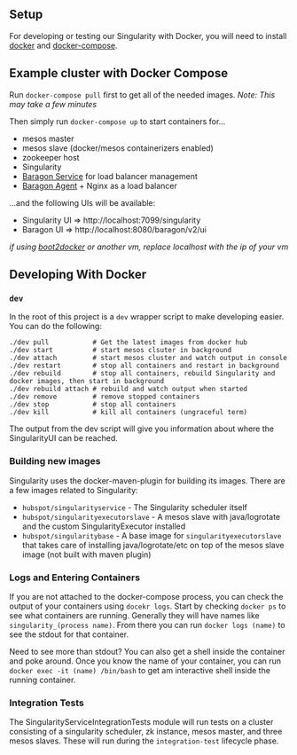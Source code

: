 ## Setup

For developing or testing our Singularity with Docker, you will need to install [docker](https://docs.docker.com/installation/) and [docker-compose](https://docs.docker.com/compose/#installation-and-set-up).

## Example cluster with Docker Compose

Run `docker-compose pull` first to get all of the needed images. *Note: This may take a few minutes*

Then simply run `docker-compose up` to start containers for...
- mesos master
- mesos slave (docker/mesos containerizers enabled)
- zookeeper host
- Singularity
- [Baragon Service](https://github.com/HubSpot/Baragon) for load balancer management
- [Baragon Agent](https://github.com/HubSpot/Baragon) + Nginx as a load balancer

...and the following UIs will be available:
- Singularity UI => http://localhost:7099/singularity
- Baragon UI => http://localhost:8080/baragon/v2/ui

*if using [boot2docker](http://boot2docker.io/) or another vm, replace localhost with the ip of your vm*

## Developing With Docker

### `dev`

In the root of this project is a `dev` wrapper script to make developing easier. You can do the following:

```
./dev pull           # Get the latest images from docker hub
./dev start          # start mesos clsuter in background
./dev attach         # start mesos cluster and watch output in console
./dev restart        # stop all containers and restart in background
./dev rebuild        # stop all containers, rebuild Singularity and docker images, then start in background
./dev rebuild attach # rebuild and watch output when started
./dev remove         # remove stopped containers
./dev stop           # stop all containers
./dev kill           # kill all containers (ungraceful term)
```

The output from the dev script will give you information about where the SingularityUI can be reached.

### Building new images

Singularity uses the docker-maven-plugin for building its images. There are a few images related to Singularity:

- `hubspot/singularityservice` - The Singularity scheduler itself
- `hubspot/singularityexecutorslave` - A mesos slave with java/logrotate and the custom SingularityExecutor installed
- `hubspot/singularitybase` - A base image for `singularityexecutorslave` that takes care of installing java/logrotate/etc on top of the mesos slave image (not built with maven plugin)

### Logs and Entering Containers

If you are not attached to the docker-compose process, you can check the output of your containers using `docekr logs`. Start by checking `docker ps` to see what containers are running. Generally they will have names like `singularity_(process name)`. From there you can run `docker logs (name)` to see the stdout for that container.

Need to see more than stdout? You can also get a shell inside the container and poke around. Once you know the name of your container, you can run `docker exec -it (name) /bin/bash` to get am interactive shell inside the running container.

### Integration Tests

The SingularityServiceIntegrationTests module will run tests on a cluster consisting of a singularity scheduler, zk instance, mesos master, and three mesos slaves. These will run during the `integration-test` lifecycle phase.